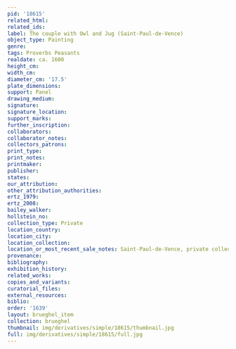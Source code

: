 ```yaml
---
pid: '18615'
related_html: 
related_ids: 
label: The couple with Owl and Jug (Saint-Paul-de-Vence)
object_type: Painting
genre: 
tags: Proverbs Peasants
realdate: ca. 1600
height_cm: 
width_cm: 
diameter_cm: '17.5'
plate_dimensions: 
support: Panel
drawing_medium: 
signature: 
signature_location: 
support_marks: 
further_inscription: 
collaborators: 
collaborator_notes: 
collectors_patrons: 
print_type: 
print_notes: 
printmaker: 
publisher: 
states: 
our_attribution: 
other_attribution_authorities: 
ertz_1979: 
ertz_2008: 
bailey_walker: 
hollstein_no: 
collection_type: Private
location_country: 
location_city: 
location_collection: 
location_or_most_recent_sale_notes: Saint-Paul-de-Vence, private collection
provenance: 
bibliography: 
exhibition_history: 
related_works: 
copies_and_variants: 
curatorial_files: 
external_resources: 
biblio: 
order: '1639'
layout: brueghel_item
collection: brueghel
thumbnail: img/derivatives/simple/18615/thumbnail.jpg
full: img/derivatives/simple/18615/full.jpg
---
```

